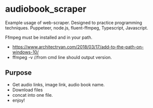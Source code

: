# audiobook_scraper

Example usage of web-scraper. Designed to practice programming techniques. Puppeteer, node.js, fluent-ffmpeg, Typescript, Javascript.

Ffmpeg must be installed and in your path.

- https://www.architectryan.com/2018/03/17/add-to-the-path-on-windows-10/
- ffmpeg -v //from cmd line should output version.

## Purpose

- Get audio links, image link, audio book name.
- Download files
- concat into one file.
- enjoy!
